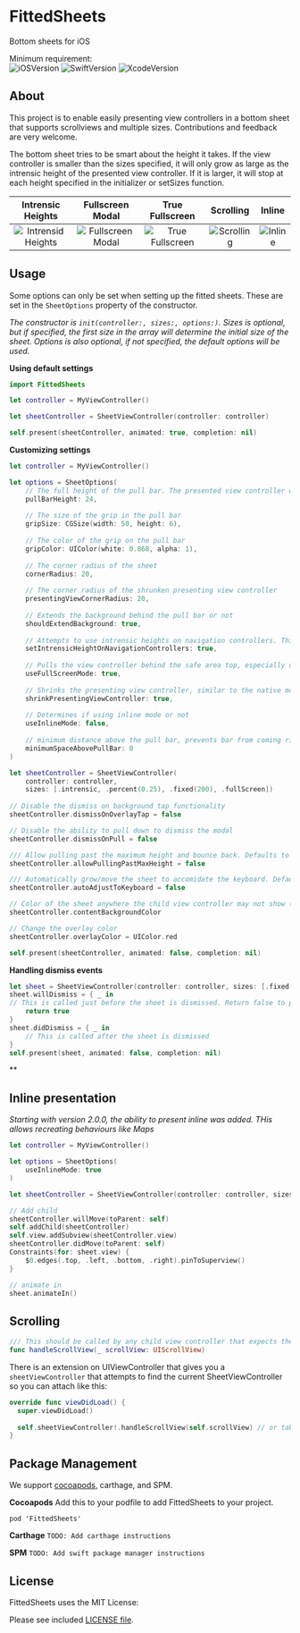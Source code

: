 # FittedSheets
Bottom sheets for iOS

Minimum requirement:  
![iOSVersion](https://img.shields.io/badge/iOS-9-green.svg) 
![SwiftVersion](https://img.shields.io/badge/Swift-4.2-green.svg) 
![XcodeVersion](https://img.shields.io/badge/Xcode-10-green.svg)  

## About
This project is to enable easily presenting view controllers in a bottom sheet that supports scrollviews and multiple sizes. Contributions and feedback are very welcome.  

The bottom sheet tries to be smart about the height it takes. If the view controller is smaller than the sizes specified, it will only grow as large as the intrensic height of the presented view controller. If it is larger, it will stop at each height specified in the initializer or setSizes function.

| Intrensic Heights | Fullscreen Modal | True Fullscreen | Scrolling | Inline |
|:-:|:-:|:-:|:-:|:-:|
| ![Intrensid Heights](IntrensicHeight.gif) | ![Fullscreen Modal](FullscreenHeight.gif) | ![True Fullscreen](TrueFullscreenHeight.gif) | ![Scrolling](Scrolling.gif) | ![Inline](Inline.gif) | 

## Usage

Some options can only be set when setting up the fitted sheets. These are set in the `SheetOptions` property of the constructor.

_The constructor is `init(controller:, sizes:, options:)`. Sizes is optional, but if specified, the first size in the array will determine the initial size of the sheet. Options is also optional, if not specified, the default options will be used._  

**Using default settings**  

```swift
import FittedSheets

let controller = MyViewController()

let sheetController = SheetViewController(controller: controller)

self.present(sheetController, animated: true, completion: nil) 
```

**Customizing settings**  

```swift
let controller = MyViewController()

let options = SheetOptions(
    // The full height of the pull bar. The presented view controller will treat this area as a safearea inset on the top
    pullBarHeight: 24,
    
    // The size of the grip in the pull bar
    gripSize: CGSize(width: 50, height: 6),
    
    // The color of the grip on the pull bar
    gripColor: UIColor(white: 0.868, alpha: 1),
    
    // The corner radius of the sheet
    cornerRadius: 20,
    
    // The corner radius of the shrunken presenting view controller
    presentingViewCornerRadius: 20, 
    
    // Extends the background behind the pull bar or not
    shouldExtendBackground: true,
    
    // Attempts to use intrensic heights on navigation controllers. This does not work well in combination with keyboards without your code handling it.
    setIntrensicHeightOnNavigationControllers: true, 
    
    // Pulls the view controller behind the safe area top, especially useful when embedding navigation controllers
    useFullScreenMode: true,
    
    // Shrinks the presenting view controller, similar to the native modal
    shrinkPresentingViewController: true,
    
    // Determines if using inline mode or not
    useInlineMode: false, 
    
    // minimum distance above the pull bar, prevents bar from coming right up to the edge of the screen
    minimumSpaceAbovePullBar: 0 
)

let sheetController = SheetViewController(
    controller: controller, 
    sizes: [.intrensic, .percent(0.25), .fixed(200), .fullScreen])
    
// Disable the dismiss on background tap functionality
sheetController.dismissOnOverlayTap = false

// Disable the ability to pull down to dismiss the modal
sheetController.dismissOnPull = false

/// Allow pulling past the maximum height and bounce back. Defaults to true.
sheetController.allowPullingPastMaxHeight = false

/// Automatically grow/move the sheet to accomidate the keyboard. Defaults to false.
sheetController.autoAdjustToKeyboard = false

// Color of the sheet anywhere the child view controller may not show (or is transparent), such as behind the keyboard currently
sheetController.contentBackgroundColor

// Change the overlay color
sheetController.overlayColor = UIColor.red

self.present(sheetController, animated: false, completion: nil)
```

**Handling dismiss events**
```swift
let sheet = SheetViewController(controller: controller, sizes: [.fixed(420), .fullScreen])
sheet.willDismiss = { _ in
// This is called just before the sheet is dismissed. Return false to prevent the build in dismiss events
    return true
}
sheet.didDismiss = { _ in
    // This is called after the sheet is dismissed
}
self.present(sheet, animated: false, completion: nil)
```

**

## Inline presentation  
_Starting with version 2.0.0, the ability to present inline was added. THis allows recreating behaviours like Maps_

```swift
let controller = MyViewController()

let options = SheetOptions(
    useInlineMode: true
)

let sheetController = SheetViewController(controller: controller, sizes: [.percent(0.3), .fullscreen], options: options)

// Add child
sheetController.willMove(toParent: self)
self.addChild(sheetController)
self.view.addSubview(sheetController.view)
sheetController.didMove(toParent: self)
Constraints(for: sheet.view) {
    $0.edges(.top, .left, .bottom, .right).pinToSuperview()
}

// animate in
sheet.animateIn()
```

## Scrolling

```swift
/// This should be called by any child view controller that expects the sheet to use be able to expand/collapse when the scroll view is at the top.
func handleScrollView(_ scrollView: UIScrollView)
```

There is an extension on UIViewController that gives you a `sheetViewController` that attempts to find the current SheetViewController so you can attach like this:

```swift
override func viewDidLoad() {
  super.viewDidLoad()
  
  self.sheetViewController!.handleScrollView(self.scrollView) // or tableView/collectionView/etc
}
```

## Package Management
We support [cocoapods](http://cocoapods.org/), carthage, and SPM.  

**Cocoapods**
Add this to your podfile to add FittedSheets to your project.  

```
pod 'FittedSheets'
```

**Carthage**
`TODO: Add carthage instructions`

**SPM**
`TODO: Add swift package manager instructions`

## License
FittedSheets uses the MIT License:

Please see included [LICENSE file](https://raw.githubusercontent.com/gordontucker/FittedSheets/master/LICENSE).
